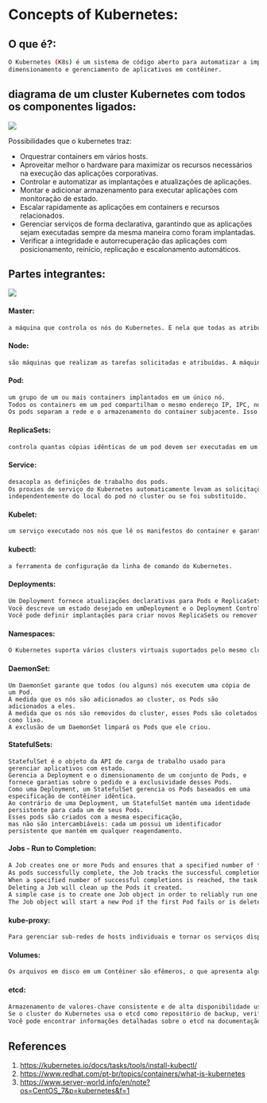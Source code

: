 # Concepts of Kubernetes:

## O que é?:

```bash
O Kubernetes (K8s) é um sistema de código aberto para automatizar a implatação, 
dimensionamento e gerenciamento de aplicativos em contêiner.
```
## diagrama de um cluster Kubernetes com todos os componentes ligados:

![](https://d33wubrfki0l68.cloudfront.net/7016517375d10c702489167e704dcb99e570df85/7bb53/images/docs/components-of-kubernetes.png)


Possibilidades que o kubernetes traz:

* Orquestrar containers em vários hosts.
* Aproveitar melhor o hardware para maximizar os recursos necessários na execução das aplicações corporativas.
* Controlar e automatizar as implantações e atualizações de aplicações.
* Montar e adicionar armazenamento para executar aplicações com monitoração de estado.
* Escalar rapidamente as aplicações em containers e recursos relacionados.
* Gerenciar serviços de forma declarativa, garantindo que as aplicações sejam executadas sempre da mesma maneira como foram implantadas.
* Verificar a integridade e autorrecuperação das aplicações com posicionamento, reinício, replicação e escalonamento automáticos.

## Partes integrantes: 

![](https://www.redhat.com/cms/managed-files/kubernetes-diagram-2-824x437.png)


#### Master:

```bash
a máquina que controla os nós do Kubernetes. É nela que todas as atribuições de tarefas se originam.
```

#### Node:

```bash
são máquinas que realizam as tarefas solicitadas e atribuídas. A máquina mestre do Kubernetes controla os nós.
```

#### Pod: 

```bash
um grupo de um ou mais containers implantados em um único nó. 
Todos os containers em um pod compartilham o mesmo endereço IP, IPC, nome do host e outros recursos.
Os pods separam a rede e o armazenamento do container subjacente. Isso facilita a movimentação dos containers pelo cluster.
```

#### ReplicaSets: 

```bash
controla quantas cópias idênticas de um pod devem ser executadas em um determinado local do cluster.
```

#### Service:

```bash
desacopla as definições de trabalho dos pods. 
Os proxies de serviço do Kubernetes automaticamente levam as solicitações de serviço para o pod correto, 
independentemente do local do pod no cluster ou se foi substituído.
```

#### Kubelet: 

```bash
um serviço executado nos nós que lê os manifestos do container e garante que os containers definidos foram iniciados e estão em execução.
```

#### kubectl: 

```bash
a ferramenta de configuração da linha de comando do Kubernetes.
```

#### Deployments:

```bash
Um Deployment fornece atualizações declarativas para Pods e ReplicaSets.
Você descreve um estado desejado em umDeployment e o Deployment Controller altera o estado real para o estado desejado a uma taxa controlada. 
Você pode definir implantações para criar novos ReplicaSets ou remover implantações existentes e adotar todos os seus recursos com novas implantações.
```
#### Namespaces:

```bash
O Kubernetes suporta vários clusters virtuais suportados pelo mesmo cluster físico. Esses clusters virtuais são chamados de namespaces.
```

#### DaemonSet:

```
Um DaemonSet garante que todos (ou alguns) nós executem uma cópia de um Pod. 
À medida que os nós são adicionados ao cluster, os Pods são adicionados a eles. 
À medida que os nós são removidos do cluster, esses Pods são coletados como lixo. 
A exclusão de um DaemonSet limpará os Pods que ele criou.
```
#### StatefulSets:

```
StatefulSet é o objeto da API de carga de trabalho usado para gerenciar aplicativos com estado.
Gerencia a Deployment e o dimensionamento de um conjunto de Pods, e fornece garantias sobre o pedido e a exclusividade desses Pods.
Como uma Deployment, um StatefulSet gerencia os Pods baseados em uma especificação de contêiner idêntica. 
Ao contrário de uma Deployment, um StatefulSet mantém uma identidade persistente para cada um de seus Pods. 
Esses pods são criados com a mesma especificação, 
mas não são intercambiáveis: cada um possui um identificador persistente que mantém em qualquer reagendamento.
```

#### Jobs - Run to Completion:

```bash
A Job creates one or more Pods and ensures that a specified number of them successfully terminate. 
As pods successfully complete, the Job tracks the successful completions. 
When a specified number of successful completions is reached, the task (ie, Job) is complete. 
Deleting a Job will clean up the Pods it created.
A simple case is to create one Job object in order to reliably run one Pod to completion. 
The Job object will start a new Pod if the first Pod fails or is deleted (for example due to a node hardware failure or a node reboot).
```

#### kube-proxy:

```bash
Para gerenciar sub-redes de hosts individuais e tornar os serviços disponíveis para outros componentes, um pequeno serviço de proxy chamado kube-proxy é executado em cada servidor de node. Este processo encaminha requisições aos containers corretos, e é geralmente responsável por certificar-se de que o ambiente de rede é previsível e acessível, mas isolado quando apropriado
```

#### Volumes:

```bash
Os arquivos em disco em um Contêiner são efêmeros, o que apresenta alguns problemas para aplicativos não triviais ao executar em Contêineres. Primeiro, quando um Container falha, o kubelet o reinicia, mas os arquivos são perdidos - o Container começa com um estado limpo. Segundo, ao executar contêineres juntos Pod, geralmente é necessário compartilhar arquivos entre esses contêineres. A Volumeabstração do Kubernetes resolve esses dois problemas.
```

#### etcd:

```bash
Armazenamento de valores-chave consistente e de alta disponibilidade usado como armazenamento de apoio do Kubernetes para todos os dados do cluster.
Se o cluster do Kubernetes usa o etcd como repositório de backup, verifique se você tem um plano de backup para esses dados.
Você pode encontrar informações detalhadas sobre o etcd na documentação oficial .
```

## References

1. https://kubernetes.io/docs/tasks/tools/install-kubectl/
1. https://www.redhat.com/pt-br/topics/containers/what-is-kubernetes
1. https://www.server-world.info/en/note?os=CentOS_7&p=kubernetes&f=1